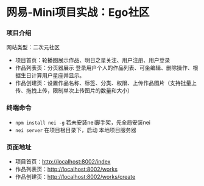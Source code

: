 <h1>网易-Mini项目实战：Ego社区</h1>
<h3>项目介绍</h3>
<p>网站类型：二次元社区</p>
<ul>
	<li>项目首页：轮播图展示作品、明日之星关注、用户注册、用户登录</li>
	<li>作品列表页：分页器展示 登录用户个人的作品列表、可坐编辑、删除操作、根据生日计算用户星座并显示。</li>
	<li>作品创建页：设置作品名称、标签、分类、权限、上传作品图片（支持批量上传、拖拽上传，限制单次上传图片的数量和大小）</li>
</ul>
<h3>终端命令</h3>
<ul>
	<li><code>npm install nei -g</code> 若未安装nei脚手架，先全局安装nei</li>
	<li><code>nei server</code> 在项目根目录下，启动 本地项目服务器</li>
</ul>
<h3>页面地址</h3>
<ul>
	<li>项目首页：<a href="http://localhost:8002/index">http://localhost:8002/index</a></li>
	<li>作品列表页：<a href="http://localhost:8002/works">http://localhost:8002/works</a></li>
	<li>作品创建页：<a href="http://localhost:8002/works/create">http://localhost:8002/works/create</a></li>
</ul>